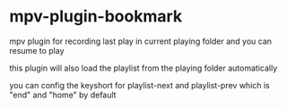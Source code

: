# mpv-plugin-bookmark
mpv plugin for recording last play in current playing folder and you can resume to play

this plugin will also load the playlist from the playing folder automatically

you can config the keyshort for playlist-next and playlist-prev
which is "end" and "home" by default
